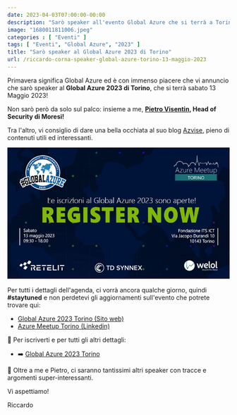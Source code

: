 ```yaml
---
date: 2023-04-03T07:00:00-00:00
description: "Sarò speaker all'evento Global Azure che si terrà a Torino il 13 Maggio 2023"
image: "1680011811006.jpeg"
categories : [ "Eventi" ]
tags: [ "Eventi", "Global Azure", "2023" ]
title: "Sarò speaker al Global Azure 2023 di Torino"
url: /riccardo-corna-speaker-global-azure-torino-13-maggio-2023
---
```

Primavera significa Global Azure ed è con immenso piacere che vi annuncio che sarò speaker al **Global Azure 2023 di Torino**, che si terrà sabato 13 Maggio 2023!

Non sarò però da solo sul palco: insieme a me, **[Pietro Visentin](https://www.linkedin.com/in/pietrovisentin/), Head of Security di Moresi!**

Tra l'altro, vi consiglio di dare una bella occhiata al suo blog [Azvise](https://azvise.com/), pieno di contenuti utili ed interessanti.

[![Global Azure 2023 Torino 13 Maggio 2023](1680011811006.jpeg)](https://globalazuretorino.welol.it/)

Per tutti i dettagli dell'agenda, ci vorrà ancora qualche giorno, quindi **#staytuned** e non perdetevi gli aggiornamenti sull'evento che potrete trovare qui:
- [Global Azure 2023 Torino (Sito web)](https://globalazuretorino.welol.it/)
- [Azure Meetup Torino (Linkedin)](https://www.linkedin.com/company/azure-meetup-torino/)

📌 Per iscriverti e per tutti gli altri dettagli:  
- ➡️ [Global Azure 2023 Torino](https://www.eventbrite.com/e/biglietti-global-azure-torino-2023-560513700567)

🎤 Oltre a me e Pietro, ci saranno tantissimi altri speaker con tracce e argomenti super-interessanti.

Vi aspettiamo!

Riccardo